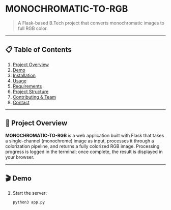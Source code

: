 # MONOCHROMATIC-TO-RGB

> A Flask-based B.Tech project that converts monochromatic images to full RGB color.

---

## 📋 Table of Contents

1. [Project Overview](#project-overview)  
2. [Demo](#demo)  
3. [Installation](#installation)  
4. [Usage](#usage)  
5. [Requirements](#requirements)  
6. [Project Structure](#project-structure)  
7. [Contributing & Team](#contributing--team)  
8. [Contact](#contact)  

---

## 🚀 Project Overview

**MONOCHROMATIC-TO-RGB** is a web application built with Flask that takes a single-channel (monochrome) image as input, processes it through a colorization pipeline, and returns a fully colorized RGB image. Processing progress is logged in the terminal; once complete, the result is displayed in your browser.

---

## 🎬 Demo

1. Start the server:  
   ```bash
   python3 app.py

